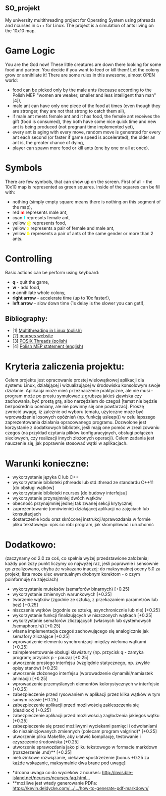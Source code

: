 ## SO_projekt
My university multithreading project for Operating System using pthreads and ncurses in c++ for Linux. 
The project is a simulation of ants living on the 10x10 map.


# Game Logic
You are the God now! These little creatures are down there looking for some food and partner. You decide if you want to feed or kill them! Let the colony grow or annihilate it! There are some rules in this awesome, almost OPEN world:
- food can be picked only by the male ants (because according to the Polish MEP "women are weaker, smaller and less intelligent than man"[4]),
- male ant can have only one piece of the food at times (even though they are stronger, they are not that strong to catch them all),
- if male ant meets female ant and it has food, the female ant receives the gift (food is consumed), they both have some nice quick time and new ant is being produced (not pregnant time implemented yet),
- every ant is aging with every move, random move is generated for every ant each second (or faster if game speed is accelerated), the older an ant is, the greater chance of dying,
- player can spawn more food or kill ants (one by one or all at once).

# Symbols
There are few symbols, that can show up on the screen.
First of all - the 10x10 map is represented as green squares. Inside of the squares can be fill with:
- nothing (simply empty square means there is nothing on this segment of the map),
- red <span style="color:red"> **m** </span> represents male ant,
- cyan <span style="color:cyan"> **f** </span> represnts female ant,
- yellow <span style="color:yellow"> **@**</span> represents food,
- yellow <span style="color:yellow"> **x**</span> represents a pair of female and male ant,
- yellow <span style="color:yellow"> **&**</span> represents a pair of ants of the same gender or more than 2 ants.

# Controlling

Basic actions can be perform using keyboard:
- **q** - quit the game,
- **w** - add food,
- **e** annihilate whole colony,
- **right arrow** - accelerate time (up to 10x faster!),
- **left arrow** - slow down time (1s delay is the slower you can get!),

## Bibliography:
- [1] [Multithreading in Linux (polish)](http://m.jedynak.pl/systemy/watki-referat.pdf)
- [2] [ncurses website](http://www.gnu.org/software/ncurses/ncurses.html)
- [3] [POSIX Threads (polish)](http://wm.ite.pl/articles/pthreads.pdf)
- [4] [Polish MEP statement (english)](http://www.independent.co.uk/news/world/europe/women-smaller-weaker-less-intelligent-paid-less-janusz-korwin-mikke-polish-mep-right-wing-silesia-a7609031.html)

# Kryteria zaliczenia projektu:
Celem projektu jest opracowanie prostej wielowątkowej aplikacji dla systemu Linux, działającej i wizualizującej w środowisku konsolowym swoje działanie. Aplikacja może mieć przeznaczenie praktyczne, ale nie musi - program może po prostu symulować z grubsza jakieś zjawiska czy zachowania, być prostą grą, albo narzędziem do czegoś [temat nie będzie bezpośrednio oceniany, ale nie powinny się one powtarzać]. Proszę zwrócić uwagę, iż zależnie od wyboru tematu, użyteczne może być wprowadzenie losowych opóźnień (np. funkcją usleep()) w celu lepszego zaprezentowania działania opracowanego programu. Dozwolone jest korzystanie z dodatkowych bibliotek, jeśli mają one pomóc w zrealizowaniu czegoś (na przykład czytania plików konfiguracyjnych, obsługi połączeń sieciowych, czy realizacji innych złożonych operacji). Celem zadania jest nauczenie się, jak poprawnie stosować wątki w aplikacjach.

# Warunki konieczne: 
- wykorzystanie języka C lub C++ 
- wykorzystanie biblioteki pthreads lub std::thread ze standardu C++11 [do obsługi wątków] 
- wykorzystanie biblioteki ncurses [do budowy interfejsu] 
- wykorzystanie przynajmniej dwóch wątków 
- obecność przynajmniej jednej tak zwanej sekcji krytycznej 
- zaprezentowanie (omówienie) działającej aplikacji na zajęciach lub konsultacjach 
- dostarczenie kodu oraz skróconej instrukcji/sprawozdania w formie pliku tekstowego: opis co robi program, jak skompilować i uruchomić

# Dodatkowo: 
(zaczynamy od 2.0 za coś, co spełnia wyżej przedstawione założenia; każdy poniższy punkt liczymy co najwyżej raz, jeśli poprawnie i sensownie go zrealizowano, chyba że wskazano inaczej; do maksymalnej oceny 5.0 za projekt; lista może ulec ewentualnym drobnym korektom - o czym poinformuję na zajęciach) 
- wykorzystanie muteksów (semaforów binarnych) [+0.25] 
- wykorzystanie zmiennych warunkowych [+0.25] 
- tworzenie wątków (zgodnie ze sztuką, z przekazaniem parametrów lub bez) [+0.25] 
- niszczenie wątków (zgodnie ze sztuką, asynchronicznie lub nie) [+0.25] 
- wykorzystanie funkcji finalizujących w niszczonych wątkach [+0.25] 
- wykorzystanie semaforów zliczających (własnych lub systemowych /semaphore.h/) [+0.25] 
- własna implementacja czegoś zachowującego się analogicznie jak semafory zliczające [+0.25] 
- wprowadzenie elementu synchronizacji między wieloma wątkami [+0.25] 
- zaimplementowanie obsługi klawiatury (np. przycisk q - zamyka program; przycisk p - pauza) [+0.25] 
- utworzenie prostego interfejsu (względnie statycznego, np. zwykłe opisy stanów) [+0.25] 
- utworzenie złożonego interfejsu (wprowadzenie dynamiki/namiastek animacji) [+0.25] 
- wprowadzenie przemyślanych elementów kolorystycznych w interfejsie [+0.25] 
- zabezpieczenie przed rysowaniem w aplikacji przez kilka wątków w tym samym czasie [+0.25] 
- zabezpieczenie aplikacji przed możliwością zakleszczenia się (deadlock) [+0.25] 
- zabezpieczenie aplikacji przed możliwością zagłodzenia jakiegoś wątku [+0.25] 
- zabezpieczenie się przed możliwymi wyciekami pamięci i odwołaniami do niezainicjowanych zmiennych (polecam program valgrind)* [+0.25] 
- utworzenie pliku Makefile, aby ułatwić kompilację, testowanie i czyszczenie środowiska [+0.25] 
- utworzenie sprawozdania jako pliku tekstowego w formacie markdown (rozszerzenie .md)** [+0.25] 
- nietuzinkowe rozwiązanie, ciekawe spostrzeżenie [bonus +0.25 za każde wskazanie, maksymalnie dwa brane pod uwagę]

* *drobna uwaga co do wycieków z ncurses: http://invisible-island.net/ncurses/ncurses.faq.html… 
* **możliwe jest wtedy generowanie PDFa: https://kevin.deldycke.com/…/…/how-to-generate-pdf-markdown/

